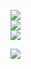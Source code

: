 ![](https://github-readme-stats.vercel.app/api?username=SilentSmeary&theme=dark&hide_border=false&include_all_commits=false&count_private=false)<br/>
![](https://github-readme-streak-stats.herokuapp.com/?user=SilentSmeary&theme=dark&hide_border=false)<br/>
![](https://github-readme-stats.vercel.app/api/top-langs/?username=SilentSmeary&theme=dark&hide_border=false&include_all_commits=false&count_private=false&layout=compact)

[![](https://visitcount.itsvg.in/api?id=SilentSmeary&icon=0&color=0)](https://visitcount.itsvg.in)
